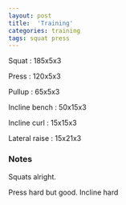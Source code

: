 ```yaml
---
layout: post
title:  'Training'
categories: training
tags: squat press
---
```


Squat : 185x5x3

Press  : 120x5x3

Pullup  : 65x5x3

Incline bench  :  50x15x3

Incline curl  :  15x15x3

Lateral raise  :  15x21x3

### Notes

Squats alright.

Press hard but good. Incline hard
